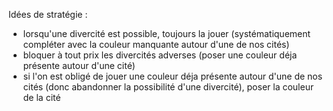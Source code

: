 Idées de stratégie :
- lorsqu'une divercité est possible, toujours la jouer (systématiquement compléter avec la couleur manquante autour d'une de nos cités)
- bloquer à tout prix les divercités adverses (poser une couleur déja présente autour d'une cité)
- si l'on est obligé de jouer une couleur déja présente autour d'une de nos cités (donc abandonner la possibilité d'une divercité), poser la couleur de la cité